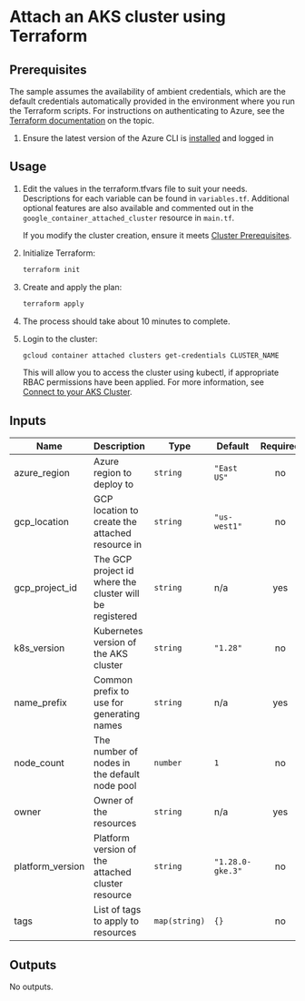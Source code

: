 # Attach an AKS cluster using Terraform

## Prerequisites
The sample assumes the availability of ambient credentials, which are the default credentials
automatically provided in the environment where you run the Terraform scripts. For instructions
on authenticating to Azure, see the
[Terraform documentation](https://registry.terraform.io/providers/hashicorp/azurerm/latest/docs#authenticating-to-azure)
on the topic.
1. Ensure the latest version of the Azure CLI is [installed](https://learn.microsoft.com/en-us/cli/azure/install-azure-cli)
  and logged in

## Usage

1. Edit the values in the terraform.tfvars file to suit your needs. Descriptions for each variable
  can be found in `variables.tf`. Additional optional features are also available and commented out
  in the `google_container_attached_cluster` resource in `main.tf`.

    If you modify the cluster creation, ensure it meets
  [Cluster Prerequisites](https://cloud.google.com/anthos/clusters/docs/multi-cloud/attached/aks/reference/cluster-prerequisites).
1. Initialize Terraform:
    ```bash
    terraform init
    ```
1. Create and apply the plan:
    ```bash
    terraform apply
    ```
1. The process should take about 10 minutes to complete.
1. Login to the cluster:
    ```bash
    gcloud container attached clusters get-credentials CLUSTER_NAME
    ```
    This will allow you to access the cluster using kubectl, if appropriate RBAC permissions have
  been applied. For more information, see [Connect to your AKS Cluster](https://cloud.google.com/anthos/clusters/docs/multi-cloud/attached/aks/how-to/connect-to-cluster).


<!-- BEGINNING OF PRE-COMMIT-TERRAFORM DOCS HOOK -->
## Inputs

| Name | Description | Type | Default | Required |
|------|-------------|------|---------|:--------:|
| azure\_region | Azure region to deploy to | `string` | `"East US"` | no |
| gcp\_location | GCP location to create the attached resource in | `string` | `"us-west1"` | no |
| gcp\_project\_id | The GCP project id where the cluster will be registered | `string` | n/a | yes |
| k8s\_version | Kubernetes version of the AKS cluster | `string` | `"1.28"` | no |
| name\_prefix | Common prefix to use for generating names | `string` | n/a | yes |
| node\_count | The number of nodes in the default node pool | `number` | `1` | no |
| owner | Owner of the resources | `string` | n/a | yes |
| platform\_version | Platform version of the attached cluster resource | `string` | `"1.28.0-gke.3"` | no |
| tags | List of tags to apply to resources | `map(string)` | `{}` | no |

## Outputs

No outputs.

<!-- END OF PRE-COMMIT-TERRAFORM DOCS HOOK -->
